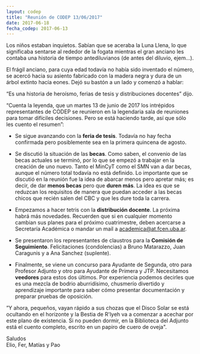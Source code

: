 ```yaml
---
layout: codep
title: "Reunión de CODEP 13/06/2017"
date: 2017-06-18
fecha_codep: 2017-06-13
---
```


Los niños estaban inquietos. Sabían que se aceraba la Luna Llena, lo que significaba sentarse al rededor de la fogata mientras el gran anciano les contaba una historia de tiempo antediluvianos (de antes del diluvio, ejem...).

El frágil anciano, para cuya edad todavía no había sido inventado el número, se acercó hacia su asiento fabricado con la madera negra y dura de un árbol extinto hacía eones. Dejó su bastón a un lado y comenzó a hablar:

“Es una historia de heroísmo, ferias de tesis y distribuciones docentes” dijo.

“Cuenta la leyenda, que un martes 13 de junio de 2017 los intrépidos representantes de CODEP se reunieron en la legendaria sala de reuniones para tomar difíciles decisiones. Pero se está haciendo tarde, así que sólo les cuento el resumen”:

* Se sigue avanzando con la **feria de tesis**. Todavía no hay fecha confirmada pero posiblemente sea en la primera quincena de agosto. 

* Se discutió la situación de las **becas**. Como saben, el convenio de las becas actuales se terminó, por lo que se empezó a trabajar en la creación de uno nuevo. Tanto el MinCyT como el SMN van a dar becas, aunque el número total todavía no está definido. Lo importante que se discutió en la reunión fue la idea de abarcar menos pero apretar más; es decir, de dar **menos becas** pero que **duren más**. La idea es que se reduzcan los requisitos de manera que puedan acceder a las becas chicos que recién salen del CBC y que les dure toda la carrera. 

* Empezamos a hacer tetris con la **distribución docente**. La próxima habrá más novedades. Recuerden que si en cualquier momento cambian sus planes para el próximo cuatrimestre, deben acercarse a Secretaría Académica o mandar un mail a [academica@at.fcen.uba.ar](mailto:academica@at.fcen.uba.ar). 

* Se presentaron los representantes de claustros para la **Comisión de Seguimiento**. Felicitaciones (condolencias) a Bruno Matarazzo, Juan Caragunis y a Ana Sanchez (suplente). 

* Finalmente, se viene un concurso para Ayudante de Segunda, otro para Profesor Adjunto y otro para Ayudante de Primera y JTP. Necesitamos **veedores** para estos dos últimos. Por experiencia podemos decirles que es una mezcla de bodrio aburridísimo, chusmerío divertido y aprendizaje importante para saber cómo presentar documentación y preparar pruebas de oposición. 

”Y ahora, pequeños, vayan rápido a sus chozas que el Disco Solar se está ocultando en el horizonte y la Bestia de R'lyeh va a comenzar a acechar por este plano de existencia. Si no pueden dormir, en la Biblioteca del Adjunto está el cuento completo, escrito en un papiro de cuero de oveja". 

Saludos   
Elio, Fer, Matías y Pao